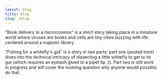 ```yaml
---
layout: blog
title: Blog
slug: /blog
---
```


"Book delivery to a microcosmos" is a short story taking place in a minature world where viruses are books and cells are tiny cities buzzing with life centered around a majestic library. 

"Fishing for a whitefly's gut" is a story in two parts: part one (posted here) dives into the technical intricacy of dissecting a little whitefly to get to its gut (which requires an eyelash glued to a pipet tip ;)). Part two is still work in progress and will cover the looming question why anyone would possibly do that. 

<br />

